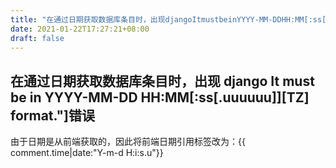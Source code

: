 ```yaml
---
title: "在通过日期获取数据库条目时，出现djangoItmustbeinYYYY-MM-DDHH:MM[:ss[.uuuuuu]][TZ]format错误"
date: 2021-01-22T17:27:21+08:00
draft: false
---
```

## 在通过日期获取数据库条目时，出现 django It must be in YYYY-MM-DD HH:MM[:ss[.uuuuuu]][TZ] format."]错误

由于日期是从前端获取的，因此将前端日期引用标签改为：{{ comment.time|date:"Y-m-d H:i:s.u"}}
